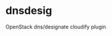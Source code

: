 <!--
============LICENSE_START=======================================================
org.onap.ccsdk
================================================================================
Copyright (c) 2017 AT&T Intellectual Property. All rights reserved.
================================================================================
Licensed under the Apache License, Version 2.0 (the "License");
you may not use this file except in compliance with the License.
You may obtain a copy of the License at

     http://www.apache.org/licenses/LICENSE-2.0

Unless required by applicable law or agreed to in writing, software
distributed under the License is distributed on an "AS IS" BASIS,
WITHOUT WARRANTIES OR CONDITIONS OF ANY KIND, either express or implied.
See the License for the specific language governing permissions and
limitations under the License.
============LICENSE_END=========================================================
-->

# dnsdesig
OpenStack dns/designate cloudify plugin

